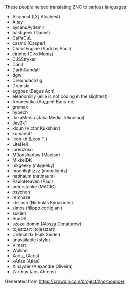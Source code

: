 These people helped translating ZNC to various languages:

* Alcahest ([X] Alcahest)
* Altay
* aycanuAydemir
* bashgeek (Daniel)
* CaPaCuL
* casmo (Casper)
* ChaosEngine (Andrzej Pauli)
* cirinho (Ciro Moniz)
* CJSStryker
* Danit
* DarthGandalf
* dgw
* Dreiundachzig
* Dremski
* eggoez (Baguz Ach)
* eleanorsilly (ellie is not coding in the slightest)
* freonesuka (Андрей Вальтер)
* gremax
* hypech
* JakaMedia (Jaka Media Teknologi)
* Jay2k1
* kloun (Victor Kukshiev)
* kumanoff
* leon-th (Leon T.)
* LiteHell
* lorenzosu
* M0onshadow (Maelan)
* MikkelDK
* mkgeeky (mkgeeky)
* moonlightzzz (moonlightz)
* natinaum (natinaum)
* PauloHeaven (Paul)
* peterstanke (MAGIC)
* psychon
* remhaze
* shillos5 (Nicholas Kyriakides)
* simos (filippo.cortigiani)
* sukien
* SunOS
* szakalidomin (Alosza Denaturow)
* tojestzart (tojestzart)
* Un1matr1x (Falk Seidel)
* unavailable (style)
* Vimart
* Wollino
* Xaris_ (Xaris)
* xAtlas (Atlas)
* Xinayder (Alexandre Oliveira)
* Zarthus (Jos Ahrens)

Generated from https://crowdin.com/project/znc-bouncer
